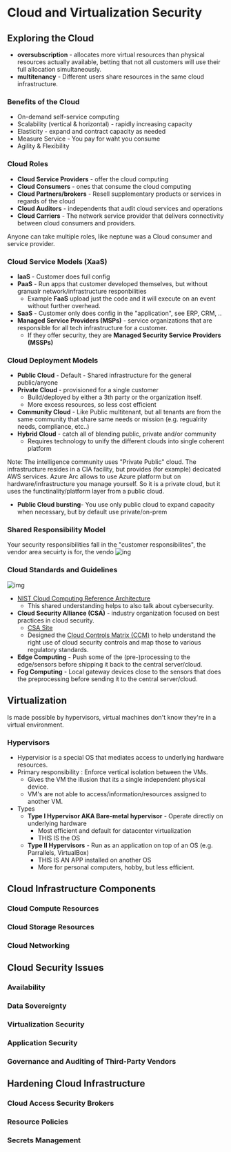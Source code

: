 # Cloud and Virtualization Security

## Exploring the Cloud

* **oversubscription** - allocates more virtual resources than physical resources actually available, betting that not all customers will use their full allocation simultaneously.
* **multitenancy** - Different users share resources in the same cloud infrastructure.

### Benefits of the Cloud
* On-demand self-service computing
* Scalability (vertical & horizontal) - rapidly increasing capacity
* Elasticity - expand and contract capacity as needed
* Measure Service - You pay for waht you consume
* Agility & Flexibility

### Cloud Roles

* **Cloud Service Providers** - offer the cloud computing
* **Cloud Consumers** - ones that consume the cloud computing
* **Cloud Partners/brokers** - Resell supplementary products or services in regards of the cloud
* **Cloud Auditors** - independents that audit cloud services and operations
* **Cloud Carriers** - The network service provider that delivers connectivity between cloud consumers and providers.

Anyone can take multiple roles, like neptune was a Cloud consumer and service provider.

### Cloud Service Models (XaaS)

* **IaaS** - Customer does full config
* **PaaS** - Run apps that customer developed themselves, but without granualr network/infrastructure responbilities
  * Example **FaaS** upload just the code and it will execute on an event without further overhead.
* **SaaS** - Customer only does config in the "application", see ERP, CRM, ..
* **Managed Service Providers (MSPs)** - service organizations that are responsible for all tech infrastructure for a customer.
  * If they offer security, they are **Managed Security Service Providers (MSSPs)**

### Cloud Deployment Models

* **Public Cloud** - Default - Shared infrastructure for the general public/anyone
* **Private Cloud** - provisioned for a single customer
  * Build/deployed by either a 3th party or the organization itself.
  * More excess resources, so less cost efficient
* **Community Cloud** - Like Public multitenant, but all tenants are from the same community that share same needs or mission (e.g. regualrity needs, compliance, etc..)
* **Hybrid Cloud** - catch all of blending public, private and/or community
  * Requires technology to unify the different clouds into single coherent platform

Note: The intelligence community uses "Private Public" cloud. The infrastructure resides in a CIA facility, but provides (for example) decicated AWS services. Azure Arc allows to use Azure platform but on hardware/infrastructure you manage yourself. So it is a private cloud, but it uses the functinality/platform layer from a public cloud.

* **Public Cloud bursting**- You use only public cloud to expand capacity when necessary, but by default use private/on-prem

### Shared Responsibility Model
Your security responsibilities fall in the "customer responsibilites", the vendor area secuirty is for, the vendo
![ing](../assets/cloud_responsibility_matrix.jpg)

### Cloud Standards and Guidelines

![img](../assets/cloud_reference_architecture.png)

* [NIST Cloud Computing Reference Architecture](https://nvlpubs.nist.gov/nistpubs/Legacy/SP/nistspecialpublication500-292.pdf)
  * This shared understanding helps to also talk about cybersecurity.
* **Cloud Security Alliance (CSA)** - industry organization focused on best practices in cloud security.
    * [CSA Site](https://exams.cloudsecurityalliance.org/en)
    * Designed the [Cloud Controls Matrix (CCM)](https://cloudsecurityalliance.org/research/cloud-controls-matrix) to help understand the right use of cloud security controls and map those to various regulatory standards.
* **Edge Computing** - Push some of the (pre-)processing to the edge/sensors before shipping it back to the central server/cloud.
* **Fog Computing** - Local gateway devices close to the sensors that does the preprocessing before sending it to the central server/cloud.

## Virtualization
Is made possible by hypervisors, virtual machines don't know they're in a virtual environment.

### Hypervisors

* Hypervisior is a special OS that mediates access to underlying hardware resources.
* Primary responsibility : Enforce vertical isolation between the VMs.
  * Gives the VM the illusion that its a single independent physical device.
  * VM's are not able to access/information/resources assigned to another VM.
* Types
  * **Type I Hypervisor AKA Bare-metal hypervisor** - Operate directly on underlying hardware
    * Most efficient and default for datacenter virtualization
    * THIS IS the OS
  * **Type II Hypervisors** - Run as an application on top of an OS (e.g. Parrallels, VirtualBox)
    * THIS IS AN APP installed on another OS
    * More for personal computers, hobby, but less efficient.

## Cloud Infrastructure Components
### Cloud Compute Resources
### Cloud Storage Resources
### Cloud Networking

## Cloud Security Issues
### Availability
### Data Sovereignty
### Virtualization Security
### Application Security
### Governance and Auditing of Third-Party Vendors

## Hardening Cloud Infrastructure
### Cloud Access Security Brokers
### Resource Policies
### Secrets Management
